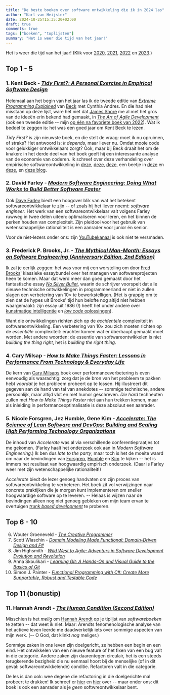 ```yaml
---
title: "De beste boeken over software ontwikkeling die ik in 2024 las"
author: "Karl van Heijster"
date: 2024-10-25T15:35:20+02:00
draft: true
comments: true
tags: ["boeken", "toplijsten"]
summary: "Het is weer die tijd van het jaar!"
---
```


Het is weer die tijd van het jaar! (Klik voor [2020](/blog/21/05/de-beste-boeken-over-software-ontwikkeling-die-ik-in-2020-las/ "'De beste boeken over software ontwikkeling die ik in 2020 las'"), [2021](/blog/21/12/de-beste-boeken-over-software-ontwikkeling-die-ik-in-2021-las/ "'De beste boeken over software ontwikkeling die ik in 2021 las'"), [2022](/blog/22/12/de-beste-boeken-over-software-ontwikkeling-die-ik-in-2022-las/ "'De beste boeken over software ontwikkeling die ik in 2022 las'") en [2023](/blog/23/12/de-beste-boeken-over-software-ontwikkeling-die-ik-in-2023-las/ "'De beste boeken over software ontwikkeling die ik in 2023 las'").)


## Top 1 - 5


### 1. Kent Beck - [*Tidy First?: A Personal Exercise in Empirical Software Design*](https://www.oreilly.com/library/view/tidy-first/9781098151232/)


Helemaal aan het begin van het jaar las ik de tweede editie van [*Extreme Programming Explained*](https://www.oreilly.com/library/view/extreme-programming-explained/0201616416/) van [Beck](https://www.kentbeck.com/) met Cynthia Andres. En die had niet misstaan op deze lijst, ware het niet dat [James Shore](https://www.jamesshore.com/) me al met het gros van de ideeën erin bekend had gemaakt, in [*The Art of Agile Development*](https://www.jamesshore.com/v2/books/aoad2) (ook een tweede editie -- mijn [op één na favoriete boek van 2022](/blog/22/12/de-beste-boeken-over-software-ontwikkeling-die-ik-in-2022-las/ "'De beste boeken over software ontwikkeling die ik in 2022 las'")). Wat ik bedoel te zeggen is: het was een goed jaar om Kent Beck te lezen.


*Tidy First?* is zijn nieuwste boek, en die stelt de vraag: moet ik nu opruimen, of straks? Het antwoord is: *it depends*, maar liever nu. Omdat mooie code voor gelukkiger ontwikkelaars zorgt? Ook, maar bij Beck draait het om de knaken: in het derde deel van het boek geeft hij een interessante analyse van de economie van coderen. Ik schreef over deze verhandeling over empirische softwareontwikkeling in [deze](/blog/24/07/grote-refactorslagen-ondermijnen-vertrouwen/ "'Grote refactorslagen ondermijnen vertrouwen'"), [deze](/blog/24/08/refactoring-als-communicatiemiddel/ "'Refactoring als communicatiemiddel'"), [deze](/blog/24/09/gedrag-versus-structuur/ "'Gedrag versus structuur'"), een beetje in [deze](/blog/24/09/refactoring-en-hannah-arendt/ "'Refactoring en Hannah Arendt'") en [deze](/blog/24/09/semantische-bugs/ "'Semantische bugs'"), en [deze blog](/blog/24/10/karl-overdenkt-een-metafoor/ "'Karl overdenkt een metafoor'").


### 2. David Farley - [*Modern Software Engineering: Doing What Works to Build Better Software Faster*](https://www.oreilly.com/library/view/modern-software-engineering/9780137314942/)


Ook [Dave Farley](https://www.davefarley.net/) biedt een hoogover blik van wat het betekent softwareontwikkelaar te zijn -- of zoals hij het liever noemt: *software engineer*. Het werk van een softwareontwikkelaar valt volgens Farley ruwweg in twee delen uiteen: optimaliseren voor leren, en het binnen de perken houden van complexiteit. Zijn pleidooi voor het gebruik van wetenschappelijke rationaliteit is een aanrader voor junior én senior. 


Voor de niet-lezers onder ons: zijn [YouTubekanaal](https://www.youtube.com/@ContinuousDelivery "Continuous Delivery @ YouTube") is ook niet te versmaden.


### 3. Frederick P. Brooks, Jr. - [*The Mythical Man-Month: Essays on Software Engineering (Anniversary Edition, 2nd Edition)*](https://www.oreilly.com/library/view/mythical-man-month-the/0201835959/)


Ik zal je eerlijk zeggen: het was voor mij een worsteling om door [Fred Brooks](https://en.wikipedia.org/wiki/Fred_Brooks "'Fred Brooks', Wikipedia")' klassieke essaybundel over het managen van softwareprojecten heen te komen. Maar dat werd meer dan goed gemaakt door het fantastische essay [*No Silver Bullet*](https://en.wikipedia.org/wiki/No_Silver_Bullet "'No Silver Bullet', Wikipedia"), waarin de schrijver voorspelt dat alle nieuwe technische ontwikkelingen in programmeerland er niet in zullen slagen een verbetering van 10× te bewerkstelligen. (Het is grappig om te zien dat de hypes uit Brooks' tijd hun belofte nog altijd niet hebben waargemaakt: zijn essay uit 1986 (!) heeft het onder andere over [kunstmatige intelligentie](/tags/kunstmatige-intelligentie/ "Blogs met de tag 'kunstmatige intelligentie'") en [*low code* oplossingen](/tags/low-code-development/ "Blogs met de tag 'low code development'")). 


Want die ontwikkelingen richten zich op de *accidentele* complexiteit in softwareontwikkeling. Een verbetering van 10× zou zich moeten richten op de *essentiële* complexiteit: erachter komen wat er überhaupt gemaakt moet worden. Met andere woorden: de essentie van softwareontwikkelen is niet *building the thing right*, het is *building the right thing*. 


### 4. Cary Milsap - [*How to Make Things Faster: Lessons in Performance From Technology & Everyday Life*](https://www.oreilly.com/library/view/how-to-make/9781098147051/)


De kern van [Cary Milsaps](https://method-r.com/) boek over performanceverbetering is even eenvoudig als waarachtig: zorg dat je de bron van het probleem te pakken hebt *voordat* je het probleem probeert op te lossen. Hij illustreert dit gegeven aan de hand van tal van anekdotes -- sommige technische, andere persoonlijk, maar altijd vlot en met humor geschreven. *Die hard* techneuten zullen met *How to Make Things Faster* niet aan hun trekken komen, maar als inleiding in performanceoptimalisatie is deze absoluut een aanrader.


### 5. Nicole Forsgren, Jez Humble, Gene Kim - [*Accelerate: The Science of Lean Software and DevOps: Building and Scaling High Performing Technology Organizations*](https://itrevolution.com/product/accelerate/)


De inhoud van *Accelerate* was al via verschillende conferentiepraatjes tot me gekomen. (Farley haalt het onderzoek ook aan in *Modern Software Engineering*.) Ik ben dus *late to the party*, maar toch is het de moeite waard om naar de bevindingen van [Forsgren](https://nicolefv.com/), [Humble](https://www.linkedin.com/in/jez-humble/) en [Kim](http://www.realgenekim.me/) te kijken -- het is immers het resultaat van hoogwaardig empirisch onderzoek. (Daar is Farley weer met zijn wetenschappelijke rationaliteit!)


*Accelerate* biedt de lezer genoeg handvaten om zijn proces van softwareontwikkeling te verbeteren. Het boek zit vol verwijzingen naar concrete praktijken die je morgen kunt implementeren om sneller hoogwaardige software op te leveren. -- Helaas is wijzen naar de bevindingen alleen nog niet genoeg gebleken om mijn team ervan te overtuigen [*trunk based development*](/tags/trunk-based-development/ "Blogs met de tag 'trunk-based development'") te proberen.


## Top 6 - 10

6. Wouter Groeneveld - [*The Creative Programmer*](https://www.manning.com/books/the-creative-programmer)
7. Scott Wlaschin - [*Domain Modeling Made Functional: Domain-Driven Design and F#*](https://pragprog.com/titles/swdddf/domain-modeling-made-functional/)
8. Jim Highsmith - [*Wild West to Agile: Adventurs in Software Development Evolution and Revolution*](https://jimhighsmith.com/)
9. Anna Skoulikari - [*Learning Git: A Hands-On and Visual Guide to the Basics of Git*](https://www.oreilly.com/library/view/learning-git/9781098133900/)
10. Simon J. Painter - [*Functional Programming with C#: Create More Supportable, Robust and Testable Code*](https://www.oreilly.com/library/view/functional-programming-with/9781492097068/)


## Top 11 (bonustip)


### 11. Hannah Arendt - [*The Human Condition (Second Edition)*](https://en.wikipedia.org/wiki/The_Human_Condition_(Arendt_book))


Misschien is het *melig* om [Hannah Arendt](https://plato.stanford.edu/entries/arendt/ "'Hannah Arendt', Stanford Encyclopedia of Philosophy") op je tiplijst van *softwareboeken* te zetten -- dat weet ik niet. Maar: Arendts fenomenologische analyse van het actieve leven leerde me daadwerkelijk iets over sommige aspecten van mijn werk. (-- O God, dat klinkt *nog* meliger.)


Sommige zaken in ons leven zijn doelgericht, ze hebben een begin en een eind. Het ontwikkelen van een nieuwe feature of het fixen van een bug valt in die categorie. Andere zaken zijn daarentegen circulair, het is een steeds terugkerende bezigheid die nu eenmaal hoort bij de menselijke (of in dit geval: softwareontwikkelende) conditie. Refactoren valt in die categorie. 


De les is dan ook: wee degene die refactoring in die doelgerichte mal probeert te drukken! Ik schreef er [hier](/blog/24/09/refactoring-en-hannah-arendt/ "'Refactoring en Hannah Arendt'") en [hier](/blog/24/11/meer-refactoring-en-hannah-arendt/ "'Meer refactoring en Hannah Arendt'") over -- maar onder ons: dit boek is ook een aanrader als je *geen* softwreontwikkelaar bent.
